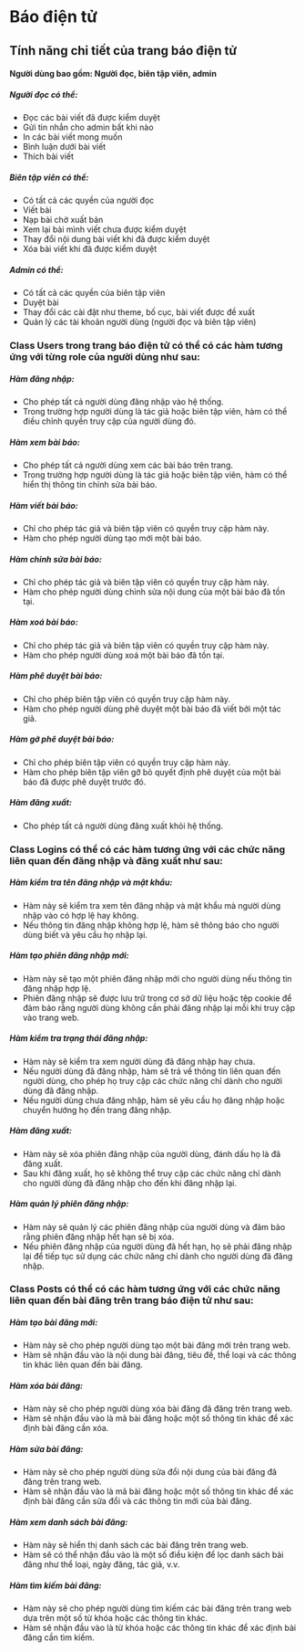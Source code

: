 # Báo điện tử

## Tính năng chi tiết của trang báo điện tử

#### Người dùng bao gồm: Người đọc, biên tập viên, admin

##### Người đọc có thể: 

- Đọc các bài viết đã được kiểm duyệt
- Gửi tin nhắn cho admin bất khi nào 
- In các bài viết mong muốn
- Bình luận dưới bài viết
- Thích bài viết

##### Biên tập viên có thể: 

- Có tất cả các quyền của người đọc
- Viết bài
- Nạp bài chờ xuất bản
- Xem lại bài mình viết chưa được kiểm duyệt
- Thay đổi nội dung bài viết khi đã được kiểm duyệt
- Xóa bài viết khi đã được kiểm duyệt

##### Admin có thể: 

- Có tất cả các quyền của biên tập viên
- Duyệt bài 
-	Thay đổi các cài đặt như theme, bố cục, bài viết được đề xuất
-	Quản lý các tài khoản người dùng (người đọc và biên tập viên)


### Class Users trong trang báo điện tử có thể có các hàm tương ứng với từng role của người dùng như sau:

##### Hàm đăng nhập:

- Cho phép tất cả người dùng đăng nhập vào hệ thống.
- Trong trường hợp người dùng là tác giả hoặc biên tập viên, hàm có thể điều chỉnh quyền truy cập của người dùng đó.

##### Hàm xem bài báo:

- Cho phép tất cả người dùng xem các bài báo trên trang.
- Trong trường hợp người dùng là tác giả hoặc biên tập viên, hàm có thể hiển thị thông tin chỉnh sửa bài báo.

##### Hàm viết bài báo:

- Chỉ cho phép tác giả và biên tập viên có quyền truy cập hàm này.
- Hàm cho phép người dùng tạo mới một bài báo.

##### Hàm chỉnh sửa bài báo:

- Chỉ cho phép tác giả và biên tập viên có quyền truy cập hàm này.
- Hàm cho phép người dùng chỉnh sửa nội dung của một bài báo đã tồn tại.
##### Hàm xoá bài báo:

- Chỉ cho phép tác giả và biên tập viên có quyền truy cập hàm này.
- Hàm cho phép người dùng xoá một bài báo đã tồn tại.
##### Hàm phê duyệt bài báo:

- Chỉ cho phép biên tập viên có quyền truy cập hàm này.
- Hàm cho phép người dùng phê duyệt một bài báo đã viết bởi một tác giả.

##### Hàm gỡ phê duyệt bài báo:

- Chỉ cho phép biên tập viên có quyền truy cập hàm này.
- Hàm cho phép biên tập viên gỡ bỏ quyết định phê duyệt của một bài báo đã được phê duyệt trước đó.
##### Hàm đăng xuất:

- Cho phép tất cả người dùng đăng xuất khỏi hệ thống.

### Class Logins có thể có các hàm tương ứng với các chức năng liên quan đến đăng nhập và đăng xuất như sau:

##### Hàm kiểm tra tên đăng nhập và mật khẩu:

- Hàm này sẽ kiểm tra xem tên đăng nhập và mật khẩu mà người dùng nhập vào có hợp lệ hay không.
- Nếu thông tin đăng nhập không hợp lệ, hàm sẽ thông báo cho người dùng biết và yêu cầu họ nhập lại.

##### Hàm tạo phiên đăng nhập mới:

- Hàm này sẽ tạo một phiên đăng nhập mới cho người dùng nếu thông tin đăng nhập hợp lệ.
- Phiên đăng nhập sẽ được lưu trữ trong cơ sở dữ liệu hoặc tệp cookie để đảm bảo rằng người dùng không cần phải đăng nhập lại mỗi khi truy cập vào trang web.

##### Hàm kiểm tra trạng thái đăng nhập:

- Hàm này sẽ kiểm tra xem người dùng đã đăng nhập hay chưa.
- Nếu người dùng đã đăng nhập, hàm sẽ trả về thông tin liên quan đến người dùng, cho phép họ truy cập các chức năng chỉ dành cho người dùng đã đăng nhập.
- Nếu người dùng chưa đăng nhập, hàm sẽ yêu cầu họ đăng nhập hoặc chuyển hướng họ đến trang đăng nhập.

##### Hàm đăng xuất:

- Hàm này sẽ xóa phiên đăng nhập của người dùng, đánh dấu họ là đã đăng xuất.
- Sau khi đăng xuất, họ sẽ không thể truy cập các chức năng chỉ dành cho người dùng đã đăng nhập cho đến khi đăng nhập lại.

##### Hàm quản lý phiên đăng nhập:

- Hàm này sẽ quản lý các phiên đăng nhập của người dùng và đảm bảo rằng phiên đăng nhập hết hạn sẽ bị xóa.
- Nếu phiên đăng nhập của người dùng đã hết hạn, họ sẽ phải đăng nhập lại để tiếp tục sử dụng các chức năng chỉ dành cho người dùng đã đăng nhập.

### Class Posts có thể có các hàm tương ứng với các chức năng liên quan đến bài đăng trên trang báo điện tử như sau:

##### Hàm tạo bài đăng mới:

- Hàm này sẽ cho phép người dùng tạo một bài đăng mới trên trang web.
- Hàm sẽ nhận đầu vào là nội dung bài đăng, tiêu đề, thể loại và các thông tin khác liên quan đến bài đăng.

##### Hàm xóa bài đăng:

- Hàm này sẽ cho phép người dùng xóa bài đăng đã đăng trên trang web.
- Hàm sẽ nhận đầu vào là mã bài đăng hoặc một số thông tin khác để xác định bài đăng cần xóa.

##### Hàm sửa bài đăng:

- Hàm này sẽ cho phép người dùng sửa đổi nội dung của bài đăng đã đăng trên trang web.
- Hàm sẽ nhận đầu vào là mã bài đăng hoặc một số thông tin khác để xác định bài đăng cần sửa đổi và các thông tin mới của bài đăng.

##### Hàm xem danh sách bài đăng:

- Hàm này sẽ hiển thị danh sách các bài đăng trên trang web.
- Hàm sẽ có thể nhận đầu vào là một số điều kiện để lọc danh sách bài đăng như thể loại, ngày đăng, tác giả, v.v.

##### Hàm tìm kiếm bài đăng:

- Hàm này sẽ cho phép người dùng tìm kiếm các bài đăng trên trang web dựa trên một số từ khóa hoặc các thông tin khác.
- Hàm sẽ nhận đầu vào là từ khóa hoặc các thông tin khác để xác định bài đăng cần tìm kiếm.
